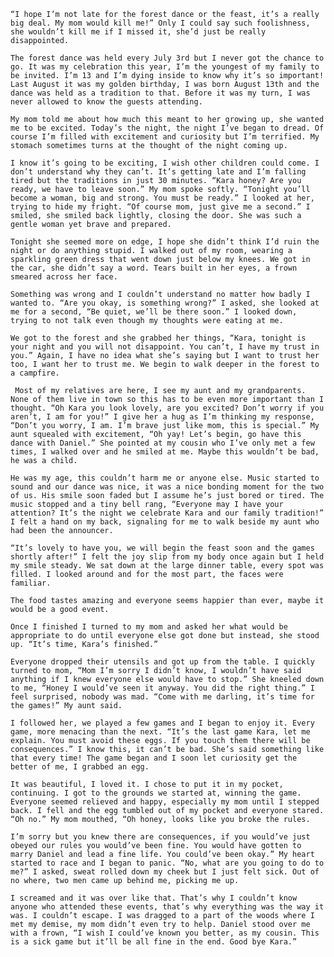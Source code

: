     “I hope I’m not late for the forest dance or the feast, it’s a really big deal. My mom would kill me!” Only I could say such foolishness, she wouldn’t kill me if I missed it, she’d just be really disappointed. 

    The forest dance was held every July 3rd but I never got the chance to go. It was my celebration this year, I’m the youngest of my family to be invited. I’m 13 and I’m dying inside to know why it’s so important! Last August it was my golden birthday, I was born August 13th and the dance was held as a tradition to that. Before it was my turn, I was never allowed to know the guests attending. 

    My mom told me about how much this meant to her growing up, she wanted me to be excited. Today’s the night, the night I’ve began to dread. Of course I’m filled with excitement and curiosity but I’m terrified. My stomach sometimes turns at the thought of the night coming up. 

    I know it’s going to be exciting, I wish other children could come. I don’t understand why they can’t. It’s getting late and I’m falling tired but the traditions in just 30 minutes. “Kara honey? Are you ready, we have to leave soon.” My mom spoke softly. “Tonight you’ll become a woman, big and strong. You must be ready.” I looked at her, trying to hide my fright. “Of course mom, just give me a second.” I smiled, she smiled back lightly, closing the door. She was such a gentle woman yet brave and prepared. 

    Tonight she seemed more on edge, I hope she didn’t think I’d ruin the night or do anything stupid. I walked out of my room, wearing a sparkling green dress that went down just below my knees. We got in the car, she didn’t say a word. Tears built in her eyes, a frown smeared across her face. 

    Something was wrong and I couldn’t understand no matter how badly I wanted to. “Are you okay, is something wrong?” I asked, she looked at me for a second, “Be quiet, we’ll be there soon.” I looked down, trying to not talk even though my thoughts were eating at me. 

    We got to the forest and she grabbed her things, “Kara, tonight is your night and you will not disappoint. You can’t, I have my trust in you.” Again, I have no idea what she’s saying but I want to trust her too, I want her to trust me. We begin to walk deeper in the forest to a campfire. 

     Most of my relatives are here, I see my aunt and my grandparents. None of them live in town so this has to be even more important than I thought. “Oh Kara you look lovely, are you excited? Don’t worry if you aren’t, I am for you!” I give her a hug as I’m thinking my response, “Don’t you worry, I am. I’m brave just like mom, this is special.” My aunt squealed with excitement, “Oh yay! Let’s begin, go have this dance with Daniel.” She pointed at my cousin who I’ve only met a few times, I walked over and he smiled at me. Maybe this wouldn’t be bad, he was a child. 

    He was my age, this couldn’t harm me or anyone else. Music started to sound and our dance was nice, it was a nice bonding moment for the two of us. His smile soon faded but I assume he’s just bored or tired. The music stopped and a tiny bell rang, “Everyone may I have your attention? It’s the night we celebrate Kara and our family tradition!” I felt a hand on my back, signaling for me to walk beside my aunt who had been the announcer. 

    “It’s lovely to have you, we will begin the feast soon and the games shortly after!” I felt the joy slip from my body once again but I held my smile steady. We sat down at the large dinner table, every spot was filled. I looked around and for the most part, the faces were familiar. 

    The food tastes amazing and everyone seems happier than ever, maybe it would be a good event. 

    Once I finished I turned to my mom and asked her what would be appropriate to do until everyone else got done but instead, she stood up. “It’s time, Kara’s finished.” 

    Everyone dropped their utensils and got up from the table. I quickly turned to mom, “Mom I’m sorry I didn’t know, I wouldn’t have said anything if I knew everyone else would have to stop.” She kneeled down to me, “Honey I would’ve seen it anyway. You did the right thing.” I feel surprised, nobody was mad. “Come with me darling, it’s time for the games!” My aunt said. 

    I followed her, we played a few games and I began to enjoy it. Every game, more menacing than the next. “It’s the last game Kara, let me explain. You must avoid these eggs. If you touch them there will be consequences.” I know this, it can’t be bad. She’s said something like that every time! The game began and I soon let curiosity get the better of me, I grabbed an egg. 

    It was beautiful, I loved it. I chose to put it in my pocket, continuing. I got to the grounds we started at, winning the game. Everyone seemed relieved and happy, especially my mom until I stepped back. I fell and the egg tumbled out of my pocket and everyone stared. “Oh no.” My mom mouthed, “Oh honey, looks like you broke the rules. 

    I’m sorry but you knew there are consequences, if you would’ve just obeyed our rules you would’ve been fine. You would have gotten to marry Daniel and lead a fine life. You could’ve been okay.” My heart started to race and I began to panic. “No, what are you going to do to me?” I asked, sweat rolled down my cheek but I just felt sick. Out of no where, two men came up behind me, picking me up. 

    I screamed and it was over like that. That’s why I couldn’t know anyone who attended these events, that’s why everything was the way it was. I couldn’t escape. I was dragged to a part of the woods where I met my demise, my mom didn’t even try to help. Daniel stood over me with a frown, “I wish I could’ve known you better, as my cousin. This is a sick game but it’ll be all fine in the end. Good bye Kara.”